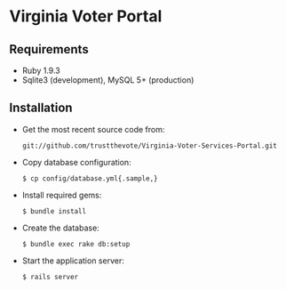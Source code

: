 Virginia Voter Portal
=====================


Requirements
------------

* Ruby 1.9.3
* Sqlite3 (development), MySQL 5+ (production)


Installation
------------

* Get the most recent source code from:

      git://github.com/trustthevote/Virginia-Voter-Services-Portal.git

* Copy database configuration:

      $ cp config/database.yml{.sample,}

* Install required gems:

      $ bundle install

* Create the database:

      $ bundle exec rake db:setup

* Start the application server:

      $ rails server

